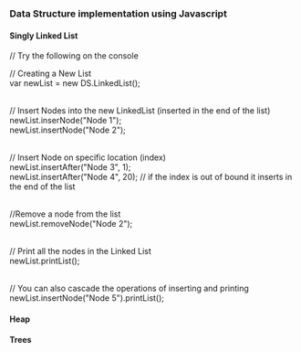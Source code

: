 <h3>Data Structure implementation using Javascript</h3>

<h4>Singly Linked List</h4>
<span class="comments">// Try the following on the console</span><br/>

<span class="comments">// Creating a New List</span><br/>
var newList = new DS.LinkedList(); <br/><br/>

<span class="comments">// Insert Nodes into the new LinkedList (inserted in the end of the list)</span><br/>
newList.inserNode("Node 1");<br/>
newList.insertNode("Node 2");<br/><br/>

<span class="comments">// Insert Node on specific location (index)</span><br/>
newList.insertAfter("Node 3", 1);<br/>
newList.insertAfter("Node 4", 20); <span class="comments">// if the index is out of bound it inserts in the end of the list</span><br/><br/>

<span class="comments">//Remove a node from the list</span><br/>
newList.removeNode("Node 2");<br/><br/>

<span class="comments">// Print all the nodes in the Linked List</span><br/>
newList.printList();<br/><br/>

<span class="comments">// You can also cascade the operations of inserting and printing</span><br/>
newList.insertNode("Node 5").printList();<br/>
</code>
 
<h4>Heap</h4>

<h4>Trees</h4>

<h4></h4>


